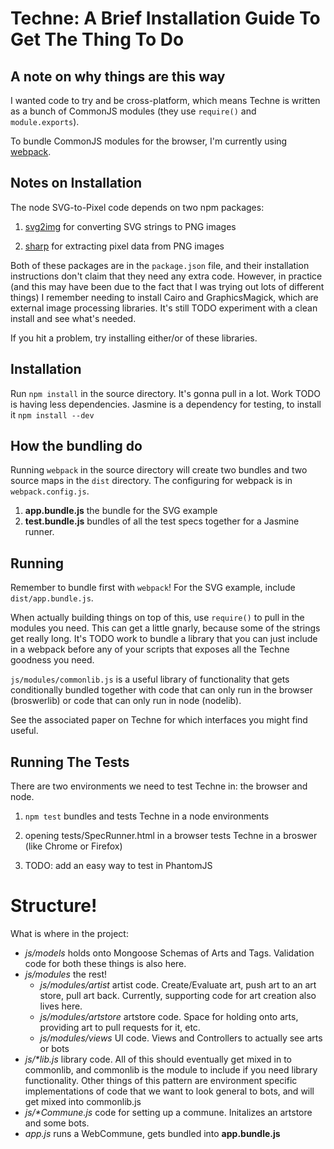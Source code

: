 # Techne: A Brief Installation Guide To Get The Thing To Do

## A note on why things are this way

I wanted code to try and be cross-platform, which means Techne is written as a bunch
of CommonJS modules (they use `require()` and `module.exports`).

To bundle CommonJS modules for the browser, I'm currently using [webpack](https://webpack.github.io/).

## Notes on Installation

The node SVG-to-Pixel code depends on two npm packages:
1. [svg2img](https://www.npmjs.com/package/svg2img) for converting SVG strings to PNG images

2. [sharp](http://sharp.dimens.io/) for extracting pixel data from PNG images

Both of these packages are in the `package.json` file, and their installation instructions
don't claim that they need any extra code.  However, in practice (and this may have been due
to the fact that I was trying out lots of different things) I remember needing to install
Cairo and GraphicsMagick, which are external image processing libraries.  It's still TODO
experiment with a clean install and see what's needed.

If you hit a problem, try installing either/or of these libraries.

## Installation

Run `npm install` in the source directory. It's gonna pull in a lot.  Work TODO is having less dependencies.
Jasmine is a dependency for testing, to install it `npm install --dev`

## How the bundling do

Running `webpack` in the source directory will create two bundles and two source maps
in the `dist` directory.  The configuring for webpack is in `webpack.config.js`.

1. __app.bundle.js__ the bundle for the SVG example
2. __test.bundle.js__ bundles of all the test specs together for a Jasmine runner.


## Running
Remember to bundle first with `webpack`!  For the SVG example, include `dist/app.bundle.js`.

When actually building things on top of this, use `require()` to pull in the modules
you need.  This can get a little gnarly, because some of the strings get really long.  It's TODO work to
bundle a library that you can just include in a webpack before any of your scripts that exposes all the Techne
goodness you need.

`js/modules/commonlib.js` is a useful library of functionality that gets conditionally bundled
together with code that can only run in the browser (broswerlib) or code that can only run in node (nodelib).

See the associated paper on Techne for which interfaces you might find useful.

## Running The Tests
There are two environments we need to test Techne in: the browser and node.

1. `npm test` bundles and tests Techne in a node environments

2. opening tests/SpecRunner.html in a browser tests Techne in a broswer (like Chrome or Firefox)

3. TODO: add an easy way to test in PhantomJS

# Structure!
What is where in the project:
* *js/models* holds onto Mongoose Schemas of Arts and Tags.  Validation code for both these things is also here.
* *js/modules* the rest!
  * *js/modules/artist* artist code.  Create/Evaluate art, push art to an art store, pull art back.  Currently, supporting code for art creation also lives here.
  * *js/modules/artstore* artstore code.  Space for holding onto arts, providing art to pull requests for it, etc.
  * *js/modules/views* UI code.  Views and Controllers to actually see arts or bots
* *js/&ast;lib.js* library code.  All of this should eventually get mixed in to commonlib, and commonlib is the module to include if you need library functionality.  Other things of this pattern are environment specific implementations of code that we want to look general to bots, and will get mixed into commonlib.js
* *js/&ast;Commune.js* code for setting up a commune.  Initalizes an artstore and some bots.
* *app.js* runs a WebCommune, gets bundled into __app.bundle.js__
